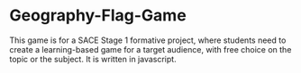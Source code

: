# Geography-Flag-Game
This game is for a SACE Stage 1 formative project, where students need to create a learning-based game for a target audience, with free choice on the topic or the subject. It is written in javascript.
